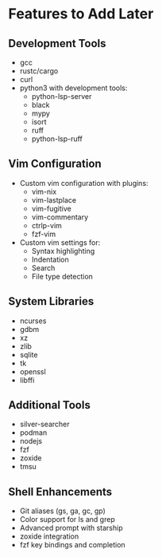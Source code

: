 # Features to Add Later

## Development Tools
- gcc
- rustc/cargo
- curl
- python3 with development tools:
  - python-lsp-server
  - black
  - mypy
  - isort
  - ruff
  - python-lsp-ruff

## Vim Configuration
- Custom vim configuration with plugins:
  - vim-nix
  - vim-lastplace
  - vim-fugitive
  - vim-commentary
  - ctrlp-vim
  - fzf-vim
- Custom vim settings for:
  - Syntax highlighting
  - Indentation
  - Search
  - File type detection

## System Libraries
- ncurses
- gdbm
- xz
- zlib
- sqlite
- tk
- openssl
- libffi

## Additional Tools
- silver-searcher
- podman
- nodejs
- fzf
- zoxide
- tmsu

## Shell Enhancements
- Git aliases (gs, ga, gc, gp)
- Color support for ls and grep
- Advanced prompt with starship
- zoxide integration
- fzf key bindings and completion
